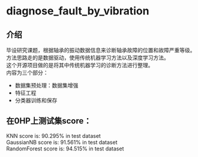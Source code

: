 # diagnose_fault_by_vibration
## 介绍
毕设研究课题，根据轴承的振动数据信息来诊断轴承故障的位置和故障严重等级。方法思路走的是数据驱动，使用传统机器学习方法以及深度学习方法。\
这个开源项目做的是将其中传统机器学习的诊断方法进行整理。\
内容为三个部分： 
- 数据集预处理：数据集增强
- 特征工程
- 分类器训练和保存

## 在0HP上测试集score：
KNN score is: 90.295% in test dataset \
GaussianNB score is: 91.561% in test dataset \
RandomForest score is: 94.515% in test dataset
